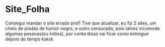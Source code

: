 # Site_Folha
Consegui mandar o site errado prof! Tive que atualizar, eu fiz 2 sites, um cheio de piadas de humor negro, e outro censurado, pois talvez incomode algumas pessoas(ou índios), por conta disso vai ficar como entregue depois do tempo ksksk
